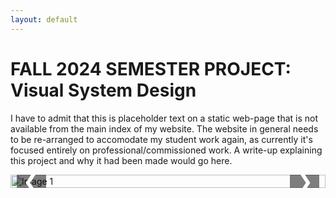 ```yaml
---
layout: default
---
```


# FALL 2024 SEMESTER PROJECT: Visual System Design

I have to admit that this is placeholder text on a static web-page that is not available from the main index of my website. The website in general needs to be re-arranged to accomodate my student work again, as currently it's focused entirely on professional/commissioned work. A write-up explaining this project and why it had been made would go here.

<div class="carousel">
  <div class="carousel-images">
    <img src="https://i.imgur.com/te1IBgh.png" alt="Image 1">
    <img src="https://i.imgur.com/HibbMU1.png" alt="Image 2">
    <img src="https://i.imgur.com/vCLf6Gq.png" alt="Image 3">
    <img src="https://i.imgur.com/jqcwuYO.png" alt="Image 4">
    <img src="https://i.imgur.com/zf8C4cu.png" alt="Image 5">
    <img src="https://i.imgur.com/Stj4X6U.png" alt="Image 6">
    <img src="https://i.imgur.com/kKzyiCE.png" alt="Image 7">
    <img src="https://i.imgur.com/npSD8jm.png" alt="Image 8">
    <img src="https://i.imgur.com/C3J0Vhi.png" alt="Image 9">
    <img src="https://i.imgur.com/5kVkVeM.png" alt="Image 10">
  </div>
  <button class="prev" onclick="moveSlide(-1)">&#10094;</button>
  <button class="next" onclick="moveSlide(1)">&#10095;</button>
</div>

<script>
  let index = 0;

  function moveSlide(direction) {
    const images = document.querySelectorAll('.carousel-images img');
    const totalImages = images.length;
    index = (index + direction + totalImages) % totalImages;  // Ensures looping

    const offset = -index * 100;  // Shift the carousel images
    document.querySelector('.carousel-images').style.transform = `translateX(${offset}%)`;
  }
</script>

<style>
  /* Carousel container */
.carousel {
    width: 100%;
    max-width: 600px; /* Set the maximum width of the carousel */
    margin: 0 auto; /* Center the carousel horizontally */
    position: relative;
    overflow: hidden;
}

/* Image wrapper for carousel */
.carousel-images {
    display: flex;
    transition: transform 0.5s ease-in-out;
    align-items: center; /* Vertically center images within the container */
}

/* Individual images */
.carousel-images img {
    width: 100%;
    height: auto;
    object-fit: contain;
    flex-shrink: 0; /* Prevents images from shrinking */
    display: block; /* Ensures no space below the images */
    /* Ensures the image covers the entire container without stretching */
}

/* Previous and Next buttons */
.prev, .next {
    position: absolute;
    top: 50%;
    transform: translateY(-50%);
    background-color: rgba(0, 0, 0, 0.5);
    color: white;
    border: none;
    font-size: 2rem;
    padding: 10px;
    cursor: pointer;
}

.prev {
    left: 10px;
}

.next {
    right: 10px;
}

</style>


